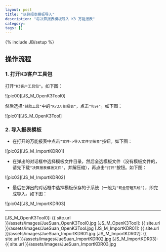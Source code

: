 ```yaml
---
layout: post
title: "决算报表模板导入"
description: "将决算报表模板导入 K3 万能报表"
category: 
tags: []
---
```

{% include JB/setup %}


## 操作流程

### 1. 打开K3客户工具包

打开`"K3客户工具包"`。如下图：

![pic00][JS_M_OpenK3Tool0]

然后选择`"辅助工具"`中的`"K/3万能报表"`，点击`"打开"`。如下图：

![pic01][JS_M_OpenK3Tool]

### 2. 导入报表模板

* 在打开的万能报表中点击`"文件->导入文件至账套"`按钮。如下图：

![pic02][JS_M_ImportKDR01]

* 在弹出的对话框中选择模板文件目录，然后全选模板文件（没有模板文件的，请先下载`"决算报表模板文件"`，并解压缩），再点击`"打开"`按钮。如下图：

![pic03][JS_M_ImportKDR02]

* 最后在弹出的对话框中选择模板保存的子系统（一般为`"现金管理系统"`），即完成导入。如下图：

![pic04][JS_M_ImportKDR03]


***

[JS_M_OpenK3Tool0]: {{ site.url }}/assets/images/JueSuan_OpenK3Tool0.jpg
[JS_M_OpenK3Tool]: {{ site.url }}/assets/images/JueSuan_OpenK3Tool.jpg
[JS_M_ImportKDR01]: {{ site.url }}/assets/images/JueSuan_ImportKDR01.jpg
[JS_M_ImportKDR02]: {{ site.url }}/assets/images/JueSuan_ImportKDR02.jpg
[JS_M_ImportKDR03]: {{ site.url }}/assets/images/JueSuan_ImportKDR03.jpg

